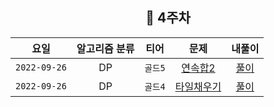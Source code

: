 <div align="center">

## 📅 4주차


|      요일      | 알고리즘 분류 |  티어   |                       문제                       | 내풀이 |
|:------------:|:-------:|:-----:|:----------------------------------------------:| :---:|
| `2022-09-26` |   DP    | `골드5` | [연속합2](https://www.acmicpc.net/problem/13398)  | [풀이](https://github.com/jangwon3828/Algorithm_Competition-Study/blob/wonjin/4%EC%A3%BC%EC%B0%A8/4%EC%A3%BC%EC%B0%A8_%EC%9B%90%EC%A7%84/%EC%97%B0%EC%86%8D%ED%95%A92.java) |
| `2022-09-26` |   DP    | `골드4` | [타일채우기 ](https://www.acmicpc.net/problem/2133) | [풀이](https://github.com/jangwon3828/Algorithm_Competition-Study/blob/wonjin/4%EC%A3%BC%EC%B0%A8/4%EC%A3%BC%EC%B0%A8_%EC%9B%90%EC%A7%84/%ED%83%80%EC%9D%BC%EC%B1%84%EC%9A%B0%EA%B8%B0.java) |
</div>

